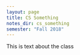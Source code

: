 ```yaml
---
layout: page
title: CS Something
notes_dir: cs_something
semester: "Fall 2018"
---
```


This is text about the class